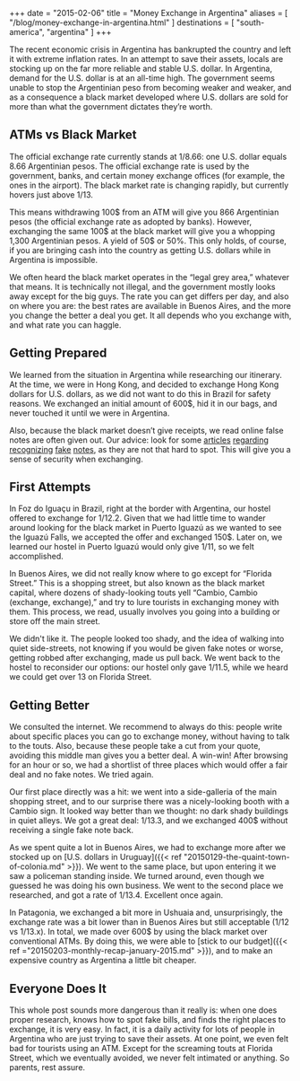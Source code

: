 +++
date    = "2015-02-06"
title   = "Money Exchange in Argentina"
aliases = [ "/blog/money-exchange-in-argentina.html" ]
destinations = [ "south-america", "argentina" ]
+++

The recent economic crisis in Argentina has bankrupted the country and left it with extreme inflation rates. In an attempt to save their assets, locals are stocking up on the far more reliable and stable U.S. dollar. In Argentina, demand for the U.S. dollar is at an all-time high. The government seems unable to stop the Argentinian peso from becoming weaker and weaker, and as a consequence a black market developed where U.S. dollars are sold for more than what the government dictates they’re worth.
<!--more-->
## ATMs vs Black Market
The official exchange rate currently stands at 1/8.66: one U.S. dollar equals 8.66 Argentinian pesos. The official exchange rate is used by the government, banks, and certain money exchange offices (for example, the ones in the airport). The black market rate is changing rapidly, but currently hovers just above 1/13.

This means withdrawing 100$ from an ATM will give you 866 Argentinian pesos (the official exchange rate as adopted by banks). However, exchanging the same 100$ at the black market will give you a whopping 1,300 Argentinian pesos. A yield of 50$ or 50%. This only holds, of course, if you are bringing cash into the country as getting U.S. dollars while in Argentina is impossible.

We often heard the black market operates in the “legal grey area,” whatever that means. It is technically not illegal, and the government mostly looks away except for the big guys. The rate you can get differs per day, and also on where you are: the best rates are available in Buenos Aires, and the more you change the better a deal you get. It all depends who you exchange with, and what rate you can haggle.

## Getting Prepared
We learned from the situation in Argentina while researching our itinerary. At the time, we were in Hong Kong, and decided to exchange Hong Kong dollars for U.S. dollars, as we did not want to do this in Brazil for safety reasons. We exchanged an initial amount of 600$, hid it in our bags, and never touched it until we were in Argentina.

Also, because the black market doesn’t give receipts, we read online false notes are often given out. Our advice: look for some [articles](http://www.anuvawines.com/tasting-argentina/how-to-spot-fake-currency-in-buenos-aires-and-argentina/) [regarding](http://theargentineexperience.com/blog/how-to-identify-fake-money/) [recognizing](http://santelmoloft.com/2011/07/22/fake-money-in-argentina/) [fake](http://landingpadba.com/ba-basics-counterfeit-money/) [notes](http://thingstodoinba.com.ar/2013/04/16/fake-bills-in-argentina-exchange-rates/), as they are not that hard to spot. This will give you a sense of security when exchanging.

## First Attempts
In Foz do Iguaçu in Brazil, right at the border with Argentina, our hostel offered to exchange for 1/12.2. Given that we had little time to wander around looking for the black market in Puerto Iguazú as we wanted to see the Iguazú Falls, we accepted the offer and exchanged 150$. Later on, we learned our hostel in Puerto Iguazú would only give 1/11, so we felt accomplished.

In Buenos Aires, we did not really know where to go except for “Florida Street.” This is a shopping street, but also known as the black market capital, where dozens of shady-looking touts yell “Cambio, Cambio (exchange, exchange),” and try to lure tourists in exchanging money with them. This process, we read, usually involves you going into a building or store off the main street.

We didn't like it. The people looked too shady, and the idea of walking into quiet side-streets, not knowing if you would be given fake notes or worse, getting robbed after exchanging, made us pull back. We went back to the hostel to reconsider our options: our hostel only gave 1/11.5, while we heard we could get over 13 on Florida Street.

## Getting Better
We consulted the internet. We recommend to always do this: people write about specific places you can go to exchange money, without having to talk to the touts. Also, because these people take a cut from your quote, avoiding this middle man gives you a better deal. A win-win! After browsing for an hour or so, we had a shortlist of three places which would offer a fair deal and no fake notes. We tried again.

Our first place directly was a hit: we went into a side-galleria of the main shopping street, and to our surprise there was a nicely-looking booth with a Cambio sign. It looked way better than we thought: no dark shady buildings in quiet alleys. We got a great deal: 1/13.3, and we exchanged 400$ without receiving a single fake note back.

As we spent quite a lot in Buenos Aires, we had to exchange more after we stocked up on [U.S. dollars in Uruguay]({{< ref "20150129-the-quaint-town-of-colonia.md" >}}). We went to the same place, but upon entering it we saw a policeman standing inside. We turned around, even though we guessed he was doing his own business. We went to the second place we researched, and got a rate of 1/13.4. Excellent once again.

In Patagonia, we exchanged a bit more in Ushuaia and, unsurprisingly, the exchange rate was a bit lower than in Buenos Aires but still acceptable (1/12 vs 1/13.x). In total, we made over 600$ by using the black market over conventional ATMs. By doing this, we were able to [stick to our budget]({{< ref ="20150203-monthly-recap-january-2015.md" >}}), and to make an expensive country as Argentina a little bit cheaper.

## Everyone Does It
This whole post sounds more dangerous than it really is: when one does proper research, knows how to spot fake bills, and finds the right places to exchange, it is very easy. In fact, it is a daily activity for lots of people in Argentina who are just trying to save their assets. At one point, we even felt bad for tourists using an ATM. Except for the screaming touts at Florida Street, which we eventually avoided, we never felt intimated or anything. So parents, rest assure.
